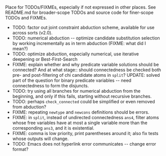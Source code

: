 Place for TODOs/FIXMEs, especially if not expressed in other places. See README.md for broader-scope TODOs and source code for finer-scope TODOs and FIXMEs.

* TODO: factor out joint constraint abduction scheme, available for use across sorts (v2.0).
* TODO: numerical abduction -- optimize candidate substitution selection by working incrementally as in term abduction (FIXME: what did I mean?)
* TODO: optimize abduction, especially numerical, use iterative deepening or Best-First-Search
* FIXME: explain whether and why predicate variable solutions should be connected? And at what stage:: should connectedness be checked both pre- and post-filtering of chi candidate atoms in `split`? UPDATE: solved part of the question for binary predicate variables -- need connectedness to form the disjuncts.
* TODO: try using all branches for numerical abduction from the beginning, and only if this fails, starting without recursive branches.
* TODO: perhaps `check_connected` could be simplified or even removed from abduction?
* FIXME: repeating `newtype` and `newcons` definitions should be errors.
* FIXME: in `split`, instead of undirected connectedness `ans4`, filter atoms whose free variables have at most a single variable more than the corresponding `ans3`, and it is existential.
* FIXME: comma is low priority, print parentheses around it; also fix tests whose outputs will change.
* TODO: Emacs does not hyperlink error communicates -- change error format?